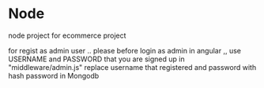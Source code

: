 # Node
node project for ecommerce project

for regist as admin user .. 
    please before login as admin in angular ,, use USERNAME and PASSWORD that you are signed up in "middleware/admin.js" 
      replace username that registered and password with hash password in Mongodb
      
